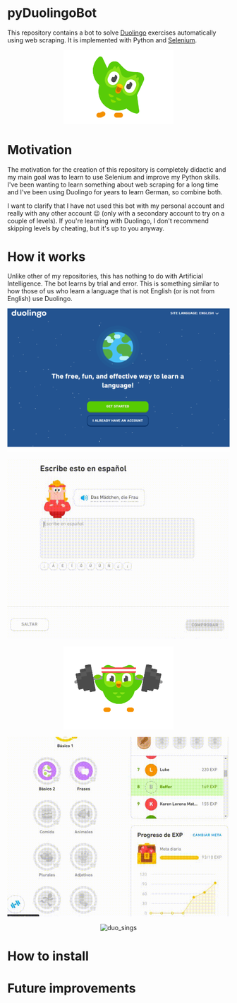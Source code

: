 # pyDuolingoBot
This repository contains a bot to solve [Duolingo](https://www.duolingo.com/) exercises automatically using web scraping. It is implemented with Python and [Selenium](https://www.selenium.dev/).

<p align="center"><img src="./Images/duo_hello.gif" alt="duo_hello" width="250" class="center"/></p>

# Motivation
The motivation for the creation of this repository is completely didactic and my main goal was to learn to use Selenium and improve my Python skills. I've been wanting to learn something about web scraping for a long time and I've been using Duolingo for years to learn German, so combine both. 

I want to clarify that I have not used this bot with my personal account and really with any other account :wink: (only with a secondary account to try on a couple of levels). If you're learning with Duolingo, I don't recommend skipping levels by cheating, but it's up to you anyway.

# How it works
Unlike other of my repositories, this has nothing to do with Artificial Intelligence. The bot learns by trial and error. This is something similar to how those of us who learn a language that is not English (or is not from English) use Duolingo.

<p align="center"><img src="./Images/login.gif" alt="login_example" width="640" class="center"/></p>

<p align="center"><img src="./Images/output2.gif" alt="login_example" width="640" class="center"/></p>

<p align="center"><img src="./Images/duo_train.gif" alt="duo_train" width="250" class="center"/></p>

<p align="center"><img src="./Images/output1.gif" alt="login_example" width="640" class="center"/></p>

<!-- 
*loggeo automatico
*selecciona ejercicio automaticamente
*resuelve si no sabe tira cualquiera y sigue y va aprendiendo
*cuando termina el ejercicio, presiona todos los carteles de siguiente y continua con el siguente nivel
 -->

<p align="center"><img src="./Images/duo_sings.gif" alt="duo_sings" width="250" class="center"/></p>

# How to install



# Future improvements
<!-- 
* como resuelve a prueba y error capaz las priemeras veces que resuelve un tema tarda mucho. se podria poner que intente traducir la palabra (con una api de traductor de google por ejemplo) o utilizar un modelo de IA para traducir (si erra guardarlo en base de atos)
 -->
